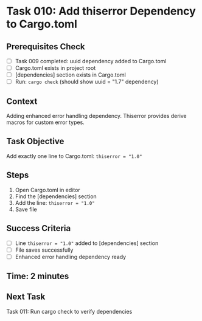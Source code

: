 # Task 010: Add thiserror Dependency to Cargo.toml

## Prerequisites Check
- [ ] Task 009 completed: uuid dependency added to Cargo.toml
- [ ] Cargo.toml exists in project root
- [ ] [dependencies] section exists in Cargo.toml
- [ ] Run: `cargo check` (should show uuid = "1.7" dependency)

## Context
Adding enhanced error handling dependency. Thiserror provides derive macros for custom error types.

## Task Objective
Add exactly one line to Cargo.toml: `thiserror = "1.0"`

## Steps
1. Open Cargo.toml in editor
2. Find the [dependencies] section
3. Add the line: `thiserror = "1.0"`
4. Save file

## Success Criteria
- [ ] Line `thiserror = "1.0"` added to [dependencies] section
- [ ] File saves successfully
- [ ] Enhanced error handling dependency ready

## Time: 2 minutes

## Next Task
Task 011: Run cargo check to verify dependencies